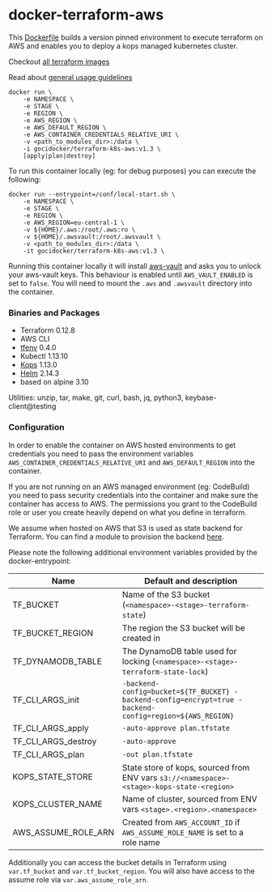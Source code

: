 # docker-terraform-aws

This [Dockerfile](https://github.com/goci-io/docker-terraform-images/tree/master/aws/Dockerfile) builds a version pinned environment to execute terraform on AWS and enables you to deploy a kops managed kubernetes cluster. 

Checkout [all terraform images](https://github.com/goci-io/docker-terraform-images#overview)

Read about [general usage guidelines](https://github.com/goci-io/docker-terraform-images#usage)

```
docker run \
    -e NAMESPACE \
    -e STAGE \
    -e REGION \
    -e AWS_REGION \
    -e AWS_DEFAULT_REGION \
    -e AWS_CONTAINER_CREDENTIALS_RELATIVE_URI \
    -v <path_to_modules_dir>:/data \
    -i gocidocker/terraform-k8s-aws:v1.3 \
    [apply|plan|destroy]
```

To run this container locally (eg: for debug purposes) you can execute the following:

```
docker run --entrypoint=/conf/local-start.sh \
    -e NAMESPACE \
    -e STAGE \
    -e REGION \
    -e AWS_REGION=eu-central-1 \
    -v ${HOME}/.aws:/root/.aws:ro \
    -v ${HOME}/.awsvault:/root/.awsvault \
    -v <path_to_modules_dir>:/data \
    -it gocidocker/terraform-k8s-aws:v1.3 \
```

Running this container locally it will install [aws-vault](https://github.com/99designs/aws-vault) and asks you to unlock your aws-vault keys. This behaviour is enabled until `AWS_VAULT_ENABLED` is set to `false`. You will need to mount the `.aws` and `.awsvault` directory into the container.

### Binaries and Packages

- Terraform 0.12.8  
- AWS CLI   
- [tfenv](https://github.com/cloudposse/tfenv) 0.4.0  
- Kubectl 1.13.10  
- [Kops](https://github.com/kubernetes/kops) 1.13.0  
- [Helm](https://helm.sh/) 2.14.3  
- based on alpine 3.10

Utilities: unzip, tar, make, git, curl, bash, jq, python3, keybase-client@testing

### Configuration

In order to enable the container on AWS hosted environments to get credentials you need to pass the environment variables `AWS_CONTAINER_CREDENTIALS_RELATIVE_URI` and `AWS_DEFAULT_REGION` into the container. 

If you are not running on an AWS managed environment (eg: CodeBuild) you need to pass security credentials into the container and make sure the container has access to AWS. The permissions you grant to the CodeBuild role or user you create heavily depend on what you define in terraform. 

We assume when hosted on AWS that S3 is used as state backend for Terraform. You can find a module to provision the backend [here](https://github.com/goci-io/tfstate-backend-aws).

Please note the following additional environment variables provided by the docker-entrypoint:

| Name | Default and description | 
|-------------------|-------------------------------------------------------------------------------------------------------|
| TF_BUCKET | Name of the S3 bucket (`<namespace>-<stage>-terraform-state`) |
| TF_BUCKET_REGION | The region the S3 bucket will be created in |
| TF_DYNAMODB_TABLE | The DynamoDB table used for locking (`<namespace>-<stage>-terraform-state-lock`) |
| TF_CLI_ARGS_init | `-backend-config=bucket=${TF_BUCKET} -backend-config=encrypt=true -backend-config=region=${AWS_REGION}` |
| TF_CLI_ARGS_apply | `-auto-approve plan.tfstate` |
| TF_CLI_ARGS_destroy | `-auto-approve` |
| TF_CLI_ARGS_plan | `-out plan.tfstate` |
| KOPS_STATE_STORE | State store of kops, sourced from ENV vars `s3://<namespace>-<stage>-kops-state-<region>` | 
| KOPS_CLUSTER_NAME | Name of cluster, sourced from ENV vars `<stage>.<region>.<namespace>` | 
| AWS_ASSUME_ROLE_ARN | Created from `AWS_ACCOUNT_ID` if `AWS_ASSUME_ROLE_NAME` is set to a role name |

Additionally you can access the bucket details in Terraform using `var.tf_bucket` and `var.tf_bucket_region`. You will also have access to the assume role via `var.aws_assume_role_arn`.
